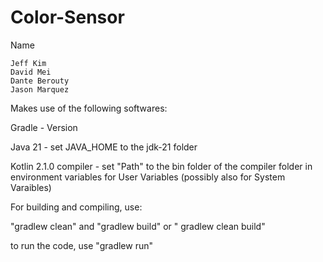 # Color-Sensor
Name

    Jeff Kim
    David Mei
    Dante Berouty
    Jason Marquez

Makes use of the following softwares:

Gradle - Version

Java 21 - set JAVA_HOME to the jdk-21 folder

Kotlin 2.1.0 compiler - set "Path" to the bin folder of the compiler folder in environment variables for User Variables (possibly also for System Varaibles)


For building and compiling, use:

"gradlew clean" and "gradlew build" or " gradlew clean build"

to run the code, use "gradlew run"
